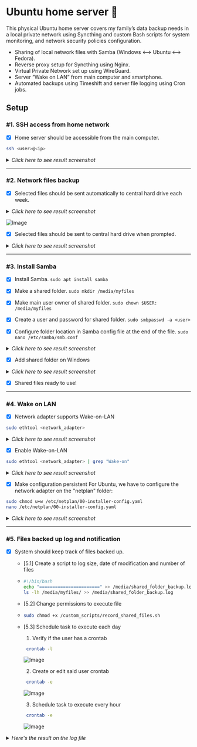 # Ubuntu home server 🐧
This physical Ubuntu home server covers my family’s data backup needs in a local private network using Syncthing and custom Bash scripts for system monitoring, and network security policies configuration.

- Sharing of local network files with Samba (Windows <--> Ubuntu <--> Fedora).
- Reverse proxy setup for Syncthing using Nginx.
- Virtual Private Network set up using WireGuard.
- Server ”Wake on LAN” from main computer and smartphone.
- Automated backups using Timeshift and server file logging using Cron jobs.


## Setup

### \#1. SSH access from home network
- [x] Home server should be accessible from the main computer.
```bash
ssh <user>@<ip>
```
<details>
<summary><i>Click here to see result screenshot</i></summary>
  
![image](https://github.com/user-attachments/assets/3c4c4520-d841-4c45-bfcc-ef068463f432)
</details>
<!-- --------------------------------------------------------------------------------------------------------------------------------------------------------------------------------------------------------- -->

---

### \#2. Network files backup
- [x] Selected files should be sent automatically to central hard drive each week.
<details>
<summary><i>Click here to see result screenshot</i></summary>
  
![Image](https://github.com/user-attachments/assets/848d8fff-ab2f-4cd1-b68e-c8b7c171a7a6)
</details>

![Image](https://github.com/user-attachments/assets/236793ed-6d3d-489a-b751-fc18dbf16180)

- [x] Selected files should be sent to central hard drive when prompted.
<details>
<summary><i>Click here to see result screenshot</i></summary>
  
![Image](https://github.com/user-attachments/assets/13209c54-7bef-4d44-a64b-867fe91521f1)
</details>


<!-- --------------------------------------------------------------------------------------------------------------------------------------------------------------------------------------------------------- -->

---

### \#3. Install Samba
- [x] Install Samba.
`sudo apt install samba`

- [x] Make a shared folder.
`sudo mkdir /media/myfiles`

- [x] Make main user owner of shared folder.
`sudo chown $USER: /media/myfiles`

- [x] Create a user and password for shared folder.
`sudo smbpasswd -a <user>`

- [x] Configure folder location in Samba config file at the end of the file.
`sudo nano /etc/samba/smb.conf`
<details>
<summary><i>Click here to see result screenshot</i></summary>
  
![Image](https://github.com/user-attachments/assets/ac71b842-df74-4ae7-927c-44ee83c71076)
</details>



- [x] Add shared folder on Windows
<details>
<summary><i>Click here to see result screenshot</i></summary>
  
![Image](https://github.com/user-attachments/assets/b5e4c3ba-0d39-4053-b698-c1731e4935a9)
</details>



- [x] Shared files ready to use!


<!-- --------------------------------------------------------------------------------------------------------------------------------------------------------------------------------------------------------- -->

---

### \#4. Wake on LAN
- [x] Network adapter supports Wake-on-LAN 
```bash
sudo ethtool <network_adapter>
```
<details>
<summary><i>Click here to see result screenshot</i></summary>
  
![image](https://github.com/user-attachments/assets/0c91aed1-2800-43ea-bc56-442592c9a3d0)
where: 
- g = Wake on LAN is enabled for Magic packets.
- p = Wake on LAN is enabled for unicast packets.
</details>


- [x] Enable Wake-on-LAN
```bash
sudo ethtool <network_adapter> | grep "Wake-on"
```
<details>
<summary><i>Click here to see result screenshot</i></summary>
  
![Image](https://github.com/ewardq/Linux-home-server-automated-backup-and-monitoring/assets/72580785/bffb5653-5231-4250-a21b-345e7246d5f2)
where: 
- d = Disabled.
- g  = Wake on LAN is enabled for unicast packets.
</details>


- [x] Make configuration persistent
For Ubuntu, we have to configure the network adapter on the "netplan" folder:
```bash
sudo chmod u+w /etc/netplan/00-installer-config.yaml
nano /etc/netplan/00-installer-config.yaml
```
<details>
<summary><i>Click here to see result screenshot</i></summary>
  
![Image](https://github.com/ewardq/Linux-home-server-automated-backup-and-monitoring/assets/72580785/d96ec6b3-659f-49d9-ad26-afda1087725a)
</details>
<!-- --------------------------------------------------------------------------------------------------------------------------------------------------------------------------------------------------------- -->

---

### \#5. Files backed up log and notification
- [x] System should keep track of files backed up.
  - [5.1] Create a script to log size, date of modification and number of files
  - ```bash
    #!/bin/bash
    echo "=======================" >> /media/shared_folder_backup.log
    ls -lh /media/myfiles/ >> /media/shared_folder_backup.log
    ```


  - [5.2] Change permissions to execute file
  - ```bash
    sudo chmod +x /custom_scripts/record_shared_files.sh
    ```

  - [5.3] Schedule task to execute each day
     1. Verify if the user has a crontab
    ```bash
     crontab -l
    ```
     ![Image](https://github.com/user-attachments/assets/05755d18-a1a0-4155-9779-b263e238d8bf)

     2. Create or edit said user crontab
    ```bash
     crontab -e
    ```
    ![Image](https://github.com/user-attachments/assets/3f4a0773-f4e9-46e8-a058-6aa20dcaa58b)

     3. Schedule task to execute every hour
    ```bash
     crontab -e
    ```
    ![Image](https://github.com/user-attachments/assets/f0008c71-a74d-4c3e-807c-1827638e348f)

<details>
<summary><i>Here's the result on the log file</i></summary>
  
![Image](https://github.com/user-attachments/assets/0f581032-54f2-4626-9343-8a354810ef5b)
</details>

